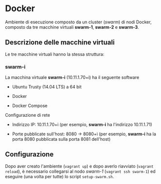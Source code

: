# Docker 

Ambiente di esecuzione composto da un cluster (*swarm*) di nodi Docker, 
composto da tre macchine virtuali **swarm-1**, **swarm-2** e **swarm-3**. 

## Descrizione delle macchine virtuali 

Le tre macchine virtuali hanno la stessa struttura: 

### swarm-i

La macchina virtuale **swarm-i** (10.11.1.70+i) 
ha il seguente software 

* Ubuntu Trusty (14.04 LTS) a 64 bit 

* Docker 

* Docker Compose 

Configurazione di rete 

* Indirizzo IP: 10.11.1.70+i (per esempio, **swarm-i** ha l'indirizzo 10.11.1.71)

* Porte pubblicate sull'host: 8080 -> 8080+i (per esempio, **swarm-i** ha la porta 8080 pubblicata sulla porta 8081 dell'host)
  
## Configurazione  
 
Dopo aver creato l'ambiente (`vagrant up`) e dopo averlo riavviato (`vagrant reload`), 
è necessario collegarsi al nodo *swarm-1* (`vagrant ssh swarm-1`) 
ed eseguire (una volta per tutte) lo script `setup-swarm.sh`. 